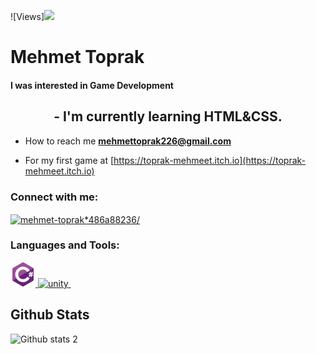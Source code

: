 ![Views]![](https://komarev.com/ghpvc/?username=your-github-mehmeettoprakk&label=PROFILE+VIEWS)
<h1 aling="center"> Mehmet Toprak</h1>
<h4> I was interested in Game Development</h4>
<h2 align="center"> - I'm currently learning HTML&CSS.</h2>


- How to reach me **mehmettoprak226@gmail.com**<br>     
                                                   
- For my first game at [https://toprak-mehmeet.itch.io](https://toprak-mehmeet.itch.io)<br>


<h3 align="left"> Connect with me:</h3>
<p align="left">
<a href="https://www.linkedin.com/in/mehmet-toprak-486a88236/" target="blank"><img align="center" src="https://raw.githubusercontent.com/rahuldkjain/github-profile-readme-generator/master/src/images/icons/Social/linked-in-alt.svg" alt="mehmet-toprak*486a88236/" height="30" width="40" /></a></p>

<h3 align="left">Languages and Tools:</h3>
<p align="left"><a href="https://www.w3schools.com/cs/" target="_blank" rel="noreferrer"> <img src="https://raw.githubusercontent.com/devicons/devicon/master/icons/csharp/csharp-original.svg" alt="csharp" width="40" height="40"/> </a><a href="https://unity.com/" target="_blank" rel="noreferrer"> <img src="https://www.vectorlogo.zone/logos/unity3d/unity3d-icon.svg" alt="unity" width="40" height="40"/> </a> </p> 

<h2 aling="center"> Github Stats </h2>

![Github stats 2](https://github-readme-stats.vercel.app/api?username=mehmeettoprakk&show_icons=true&theme=radical)



